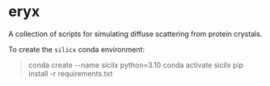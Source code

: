 # eryx
A collection of scripts for simulating diffuse scattering from protein crystals.

To create the `silicx` conda environment:
> conda create --name sicilx python=3.10
> conda activate sicilx
> pip install -r requirements.txt